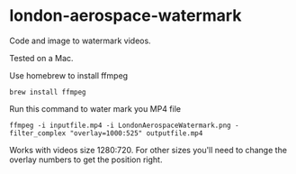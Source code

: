 # london-aerospace-watermark
Code and image to watermark videos.

Tested on a Mac.

Use homebrew to install ffmpeg

```brew install ffmpeg```


Run this command to water mark you MP4 file

```ffmpeg -i inputfile.mp4 -i LondonAerospaceWatermark.png -filter_complex "overlay=1000:525" outputfile.mp4```

Works with videos size 1280:720. For other sizes you'll need to change the overlay numbers to get the position right.

